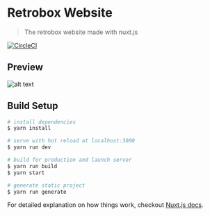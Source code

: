 # Retrobox Website

> The retrobox website made with nuxt.js

[![CircleCI](https://circleci.com/gh/retrobox/web.svg?style=svg)](https://circleci.com/gh/retrobox/web)

## Preview

![alt text](https://static.retrobox.tech/img/firefox_h6GDEeX8FJ.png)

## Build Setup

``` bash
# install dependencies
$ yarn install

# serve with hot reload at localhost:3000
$ yarn run dev

# build for production and launch server
$ yarn run build
$ yarn start

# generate static project
$ yarn run generate
```

For detailed explanation on how things work, checkout [Nuxt.js docs](https://nuxtjs.org).
